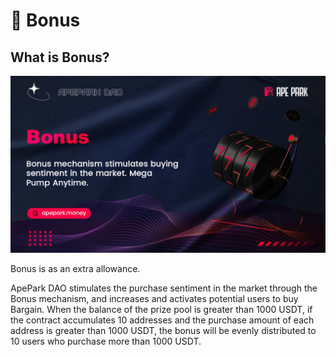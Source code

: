 # 🥇 Bonus

## What is Bonus?

![](../.gitbook/assets/Bonus.jpg)

Bonus is as an extra allowance.

&#x20;ApePark DAO stimulates the purchase sentiment in the market through the Bonus mechanism, and increases and activates potential users to buy Bargain. When the balance of the prize pool is greater than 1000 USDT, if the contract accumulates 10 addresses and the purchase amount of each address is greater than 1000 USDT, the bonus will be evenly distributed to 10 users who purchase more than 1000 USDT.



